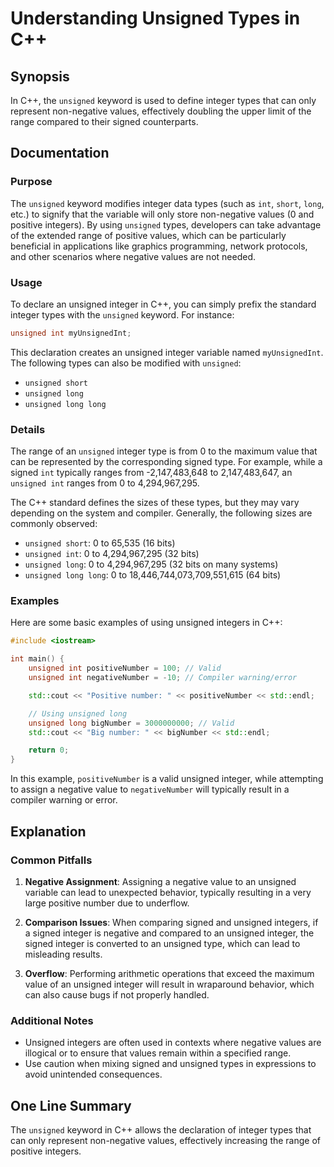 <!--
Meta Description: # Understanding Unsigned Types in C++ ## Synopsis In C++, the `unsigned` keyword is used to define integer types that can only represent non-negative ...
Meta Keywords: unsigned, integer, can, types, negative
-->

# Understanding Unsigned Types in C++

## Synopsis
In C++, the `unsigned` keyword is used to define integer types that can only represent non-negative values, effectively doubling the upper limit of the range compared to their signed counterparts.

## Documentation
### Purpose
The `unsigned` keyword modifies integer data types (such as `int`, `short`, `long`, etc.) to signify that the variable will only store non-negative values (0 and positive integers). By using `unsigned` types, developers can take advantage of the extended range of positive values, which can be particularly beneficial in applications like graphics programming, network protocols, and other scenarios where negative values are not needed.

### Usage
To declare an unsigned integer in C++, you can simply prefix the standard integer types with the `unsigned` keyword. For instance:

```cpp
unsigned int myUnsignedInt;
```

This declaration creates an unsigned integer variable named `myUnsignedInt`. The following types can also be modified with `unsigned`:

- `unsigned short`
- `unsigned long`
- `unsigned long long`

### Details
The range of an `unsigned` integer type is from 0 to the maximum value that can be represented by the corresponding signed type. For example, while a signed `int` typically ranges from -2,147,483,648 to 2,147,483,647, an `unsigned int` ranges from 0 to 4,294,967,295.

The C++ standard defines the sizes of these types, but they may vary depending on the system and compiler. Generally, the following sizes are commonly observed:

- `unsigned short`: 0 to 65,535 (16 bits)
- `unsigned int`: 0 to 4,294,967,295 (32 bits)
- `unsigned long`: 0 to 4,294,967,295 (32 bits on many systems)
- `unsigned long long`: 0 to 18,446,744,073,709,551,615 (64 bits)

### Examples
Here are some basic examples of using unsigned integers in C++:

```cpp
#include <iostream>

int main() {
    unsigned int positiveNumber = 100; // Valid
    unsigned int negativeNumber = -10; // Compiler warning/error

    std::cout << "Positive number: " << positiveNumber << std::endl;

    // Using unsigned long
    unsigned long bigNumber = 3000000000; // Valid
    std::cout << "Big number: " << bigNumber << std::endl;

    return 0;
}
```

In this example, `positiveNumber` is a valid unsigned integer, while attempting to assign a negative value to `negativeNumber` will typically result in a compiler warning or error.

## Explanation
### Common Pitfalls
1. **Negative Assignment**: Assigning a negative value to an unsigned variable can lead to unexpected behavior, typically resulting in a very large positive number due to underflow.
   
2. **Comparison Issues**: When comparing signed and unsigned integers, if a signed integer is negative and compared to an unsigned integer, the signed integer is converted to an unsigned type, which can lead to misleading results.

3. **Overflow**: Performing arithmetic operations that exceed the maximum value of an unsigned integer will result in wraparound behavior, which can also cause bugs if not properly handled.

### Additional Notes
- Unsigned integers are often used in contexts where negative values are illogical or to ensure that values remain within a specified range.
- Use caution when mixing signed and unsigned types in expressions to avoid unintended consequences.

## One Line Summary
The `unsigned` keyword in C++ allows the declaration of integer types that can only represent non-negative values, effectively increasing the range of positive integers.